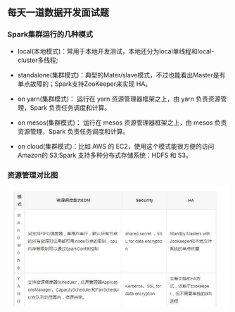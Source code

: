 ## 每天一道数据开发面试题

### Spark集群运行的几种模式

- local(本地模式)：常用于本地开发测试，本地还分为local单线程和local-cluster多线程;

- standalone(集群模式)：典型的Mater/slave模式，不过也能看出Master是有单点故障的；Spark支持ZooKeeper来实现 HA。

- on yarn(集群模式)： 运行在 yarn 资源管理器框架之上，由 yarn 负责资源管理，Spark 负责任务调度和计算。

- on mesos(集群模式)： 运行在 mesos 资源管理器框架之上，由 mesos 负责资源管理，Spark 负责任务调度和计算。

- on cloud(集群模式)：比如 AWS 的 EC2，使用这个模式能很方便的访问 Amazon的 S3;Spark 支持多种分布式存储系统：HDFS 和 S3。

  

### 资源管理对比图

![1588053801519](https://github.com/javaslin/everydayData/blob/master/typora-user-images/1588053801519.png)
